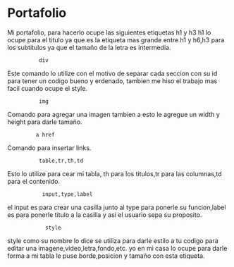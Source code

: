 # Portafolio
Mi portafolio, para hacerlo ocupe las siguientes etiquetas
             h1 y h3
h1 lo ocupe para el titulo ya que es la etiqueta mas grande entre h1 y h6,h3 para los subtitulos ya que el tamaño de la letra es intermedia.

              div
Este comando lo utilize con el motivo de separar cada seccion con su id para tener un codigo bueno y erdenado, tambien me hiso el trabajo mas facil cuando ocupe el style.

              img
Comando para agregar una imagen tambien a esto le agregue un width y height para darle tamaño.

             a href
Comando para insertar links.

              table,tr,th,td
Esto lo utilize para cear mi tabla, th para los titulos,tr para las columnas,td para el contenido.

               input,type,label
el input es para crear una casilla junto al type para ponerle su funcion,label es para ponerle titulo a la casilla y asi el usuario sepa su proposito.

                style
style como su nombre lo dice se utiliza para darle estilo a tu codigo para editar una imagene,video,letra,fondo,etc. yo en mi casa lo ocupe para darle forma a mi tabla le puse borde,posicion y tamaño con esta etiqueta.